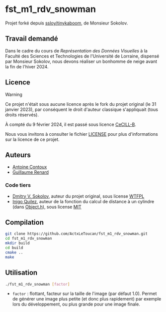 # fst_m1_rdv_snowman
Projet forké depuis [ssloy/tinykaboom](https://github.com/ssloy/tinykaboom), de Monsieur Sokolov.

## Travail demandé
Dans le cadre du cours de *Représentation des Données Visuelles* à la Faculté des Sciences et Technologies
de l'Université de Lorraine, dispensé par Monsieur Sokolov, nous devons réaliser un bonhomme de neige avant la
fin de l'hiver 2024.

## Licence
> [!WARNING]
> Ce projet n'était sous aucune licence après le fork du projet original (le 31 janvier 2023), par conséquent
> le droit d'auteur classique s'appliquait (tous droits réservés).
> 
> À compté du 9 février 2024, il est passé sous licence [CeCILL-B](https://cecill.info/licences/Licence_CeCILL-B_V1-fr.html).

Nous vous invitons à consulter le fichier [LICENSE](./LICENSE) pour plus d'informations sur la licence de ce projet.

## Auteurs
* [Antoine Contoux](https://github.com/ActxLeToucan)
* [Guillaume Renard](https://github.com/dranerine)
### Code tiers
* [Dmitry V. Sokolov](https://github.com/ssloy), auteur du projet original, sous license [WTFPL](https://spdx.org/licenses/WTFPL)
* [Inigo Quilez](https://iquilezles.org/), auteur de la fonction du calcul de distance à un cylindre (dans [Object.h](./Object.h)), sous license [MIT](https://spdx.org/licenses/MIT)

## Compilation
```sh
git clone https://github.com/ActxLeToucan/fst_m1_rdv_snowman.git
cd fst_m1_rdv_snowman
mkdir build
cd build
cmake ..  
make
```

## Utilisation
```sh
./fst_m1_rdv_snowman [factor]
```
* `factor` : flottant, facteur sur la taille de l'image (par défaut 1.0). Permet de générer une image plus petite
(et donc plus rapidement) par exemple lors du développement, ou plus grande pour une image finale.
